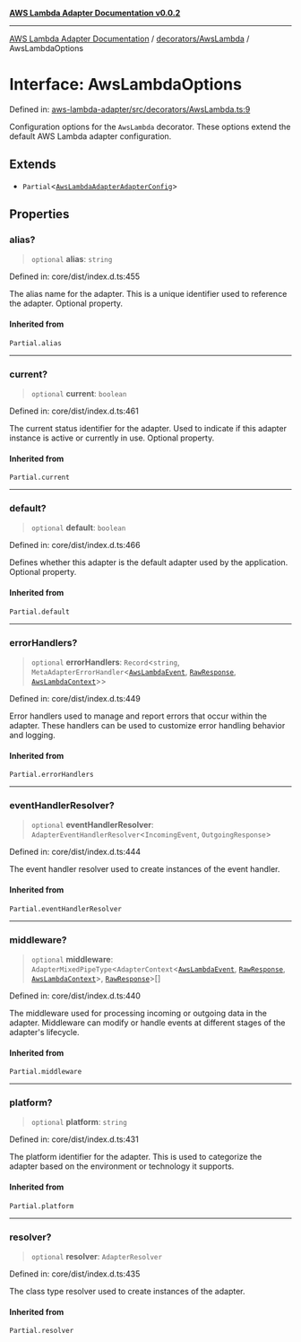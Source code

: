 [**AWS Lambda Adapter Documentation v0.0.2**](../../../README.md)

***

[AWS Lambda Adapter Documentation](../../../modules.md) / [decorators/AwsLambda](../README.md) / AwsLambdaOptions

# Interface: AwsLambdaOptions

Defined in: [aws-lambda-adapter/src/decorators/AwsLambda.ts:9](https://github.com/stonemjs/aws-lambda-adapter/blob/40d2096417dfa656208c25f0f4a9d23bf5291928/src/decorators/AwsLambda.ts#L9)

Configuration options for the `AwsLambda` decorator.
These options extend the default AWS Lambda adapter configuration.

## Extends

- `Partial`\<[`AwsLambdaAdapterAdapterConfig`](../../../options/AwsLambdaAdapterBlueprint/interfaces/AwsLambdaAdapterAdapterConfig.md)\>

## Properties

### alias?

> `optional` **alias**: `string`

Defined in: core/dist/index.d.ts:455

The alias name for the adapter.
This is a unique identifier used to reference the adapter.
Optional property.

#### Inherited from

`Partial.alias`

***

### current?

> `optional` **current**: `boolean`

Defined in: core/dist/index.d.ts:461

The current status identifier for the adapter.
Used to indicate if this adapter instance is active or currently in use.
Optional property.

#### Inherited from

`Partial.current`

***

### default?

> `optional` **default**: `boolean`

Defined in: core/dist/index.d.ts:466

Defines whether this adapter is the default adapter used by the application.
Optional property.

#### Inherited from

`Partial.default`

***

### errorHandlers?

> `optional` **errorHandlers**: `Record`\<`string`, `MetaAdapterErrorHandler`\<[`AwsLambdaEvent`](../../../declarations/type-aliases/AwsLambdaEvent.md), [`RawResponse`](../../../declarations/type-aliases/RawResponse.md), [`AwsLambdaContext`](../../../declarations/type-aliases/AwsLambdaContext.md)\>\>

Defined in: core/dist/index.d.ts:449

Error handlers used to manage and report errors that occur within the adapter.
These handlers can be used to customize error handling behavior and logging.

#### Inherited from

`Partial.errorHandlers`

***

### eventHandlerResolver?

> `optional` **eventHandlerResolver**: `AdapterEventHandlerResolver`\<`IncomingEvent`, `OutgoingResponse`\>

Defined in: core/dist/index.d.ts:444

The event handler resolver used to create instances of the event handler.

#### Inherited from

`Partial.eventHandlerResolver`

***

### middleware?

> `optional` **middleware**: `AdapterMixedPipeType`\<`AdapterContext`\<[`AwsLambdaEvent`](../../../declarations/type-aliases/AwsLambdaEvent.md), [`RawResponse`](../../../declarations/type-aliases/RawResponse.md), [`AwsLambdaContext`](../../../declarations/type-aliases/AwsLambdaContext.md)\>, [`RawResponse`](../../../declarations/type-aliases/RawResponse.md)\>[]

Defined in: core/dist/index.d.ts:440

The middleware used for processing incoming or outgoing data in the adapter.
Middleware can modify or handle events at different stages of the adapter's lifecycle.

#### Inherited from

`Partial.middleware`

***

### platform?

> `optional` **platform**: `string`

Defined in: core/dist/index.d.ts:431

The platform identifier for the adapter.
This is used to categorize the adapter based on the environment or technology it supports.

#### Inherited from

`Partial.platform`

***

### resolver?

> `optional` **resolver**: `AdapterResolver`

Defined in: core/dist/index.d.ts:435

The class type resolver used to create instances of the adapter.

#### Inherited from

`Partial.resolver`
